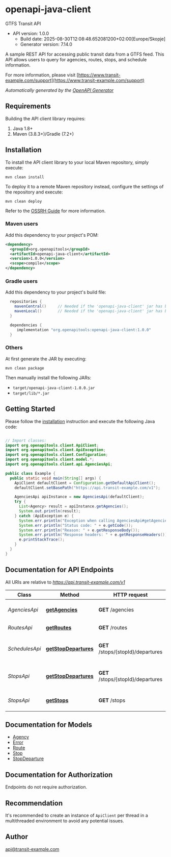 # openapi-java-client

GTFS Transit API
- API version: 1.0.0
  - Build date: 2025-08-30T12:08:48.652081200+02:00[Europe/Skopje]
  - Generator version: 7.14.0

A sample REST API for accessing public transit data from a GTFS feed.
This API allows users to query for agencies, routes, stops, and schedule information.

  For more information, please visit [https://www.transit-example.com/support](https://www.transit-example.com/support)

*Automatically generated by the [OpenAPI Generator](https://openapi-generator.tech)*


## Requirements

Building the API client library requires:
1. Java 1.8+
2. Maven (3.8.3+)/Gradle (7.2+)

## Installation

To install the API client library to your local Maven repository, simply execute:

```shell
mvn clean install
```

To deploy it to a remote Maven repository instead, configure the settings of the repository and execute:

```shell
mvn clean deploy
```

Refer to the [OSSRH Guide](http://central.sonatype.org/pages/ossrh-guide.html) for more information.

### Maven users

Add this dependency to your project's POM:

```xml
<dependency>
  <groupId>org.openapitools</groupId>
  <artifactId>openapi-java-client</artifactId>
  <version>1.0.0</version>
  <scope>compile</scope>
</dependency>
```

### Gradle users

Add this dependency to your project's build file:

```groovy
  repositories {
    mavenCentral()     // Needed if the 'openapi-java-client' jar has been published to maven central.
    mavenLocal()       // Needed if the 'openapi-java-client' jar has been published to the local maven repo.
  }

  dependencies {
     implementation "org.openapitools:openapi-java-client:1.0.0"
  }
```

### Others

At first generate the JAR by executing:

```shell
mvn clean package
```

Then manually install the following JARs:

* `target/openapi-java-client-1.0.0.jar`
* `target/lib/*.jar`

## Getting Started

Please follow the [installation](#installation) instruction and execute the following Java code:

```java

// Import classes:
import org.openapitools.client.ApiClient;
import org.openapitools.client.ApiException;
import org.openapitools.client.Configuration;
import org.openapitools.client.model.*;
import org.openapitools.client.api.AgenciesApi;

public class Example {
  public static void main(String[] args) {
    ApiClient defaultClient = Configuration.getDefaultApiClient();
    defaultClient.setBasePath("https://api.transit-example.com/v1");

    AgenciesApi apiInstance = new AgenciesApi(defaultClient);
    try {
      List<Agency> result = apiInstance.getAgencies();
      System.out.println(result);
    } catch (ApiException e) {
      System.err.println("Exception when calling AgenciesApi#getAgencies");
      System.err.println("Status code: " + e.getCode());
      System.err.println("Reason: " + e.getResponseBody());
      System.err.println("Response headers: " + e.getResponseHeaders());
      e.printStackTrace();
    }
  }
}

```

## Documentation for API Endpoints

All URIs are relative to *https://api.transit-example.com/v1*

Class | Method | HTTP request | Description
------------ | ------------- | ------------- | -------------
*AgenciesApi* | [**getAgencies**](docs/AgenciesApi.md#getAgencies) | **GET** /agencies | List all transit agencies
*RoutesApi* | [**getRoutes**](docs/RoutesApi.md#getRoutes) | **GET** /routes | Find transit routes
*SchedulesApi* | [**getStopDepartures**](docs/SchedulesApi.md#getStopDepartures) | **GET** /stops/{stopId}/departures | Get upcoming departures for a stop
*StopsApi* | [**getStopDepartures**](docs/StopsApi.md#getStopDepartures) | **GET** /stops/{stopId}/departures | Get upcoming departures for a stop
*StopsApi* | [**getStops**](docs/StopsApi.md#getStops) | **GET** /stops | Find transit stops near a location


## Documentation for Models

 - [Agency](docs/Agency.md)
 - [Error](docs/Error.md)
 - [Route](docs/Route.md)
 - [Stop](docs/Stop.md)
 - [StopDeparture](docs/StopDeparture.md)


<a id="documentation-for-authorization"></a>
## Documentation for Authorization

Endpoints do not require authorization.


## Recommendation

It's recommended to create an instance of `ApiClient` per thread in a multithreaded environment to avoid any potential issues.

## Author

api@transit-example.com

